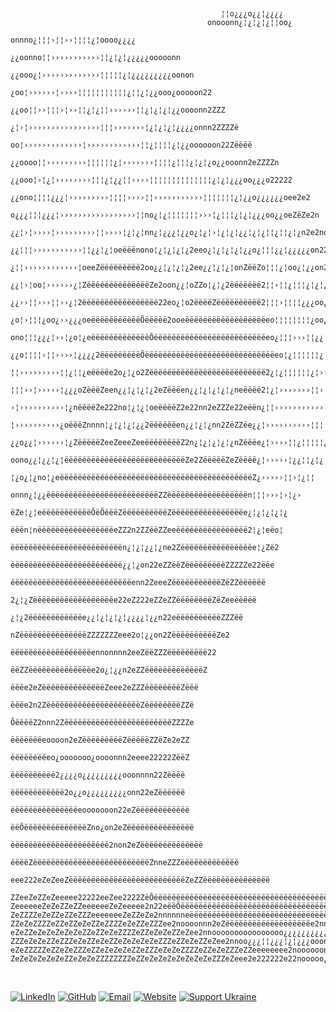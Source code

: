 <pre><code>
                                                                                                              
                                               ¦¦o¿¿¿o¿¿¦¿¿¿¿                                                 
                                            onooonn¿¦¿¦¿¦¿¦¦oo¿                                               
                                           onnno¿¦¦¦›¦¦››¦¦¦¦¿¦oooo¿¿¿¿                                       
                                       ¿¿oonno¦¦›››››››››››¦¦¿¦¿¦¿¿¿¿¿ooooonn                                 
                                      ¿¿ooo¿¦›››››››››››››¦¦¦¦¦¿¦¿¿¿¿¿¿¿¿¿oonon                               
                                     ¿oo¦››››››¦››››¦¦¦¦¦¦¦¦¦¦¦¿¦¦¿¦¿¿ooo¿ooooon22                            
                                   ¿¿oo¦¦››¦¦¦›¦››¦¦¿¦¿¦¦››››››¦¦¿¦¿¦¿¦¿¿oooonn2ZZZ                           
                                  ¿¦›¦››››››››››››››››¦¦¦›››››››¦¿¦¿¦¿¦¿¿¿¿onnn2ZZZZë                         
                                 oo¦›››››››››››››¦››››››››››››¦¦¿¦¦¦¦¿¦¿¿oooooon22Zëëëë                       
                             ¿¿oooo¦¦›››››››››¦¦¦¦¦¦¿¦›››››››¦¦¦¦¿¦¦¦¿¦¿¦¿o¿¿ooonn2eZZZZn                     
                           ¿¿ooo¦›¦¿¦››››››››¦¦¦¿¦¿¿¦¦››››¦¦¦¦¦¦¦¦¦¦¦¦¦¦¿¦¿¦¿¿¿oo¿¿¿o22222                    
                         ¿¿ono¦¦¦¦¿¿¿¦›››››››››¦¦¦¦››››¦¦›››››››››››¦¦¦¦¦¦¦¿¦¿¿o¿¿¿¿¿¿oee2e2                  
                         o¿¿¿¦¦¦¿¿¿¦›››››››››››››››››¦¦no¿¦¿¦¦¦¦¦¦¦›››¦¿¦¦¦¿¦¿¦¿¿¿oo¿¿oeZëZe2n                
                        ¿¿¦›¦››››¦›››››››››¦¦››››¦¿¦¿¦nn¿¦¿¿¿¦¿¿o¿¦¿¦›¦¿¦¿¦¿¿¦¿¦¿¦¦¿¦¦¿¦¿n2e2no               
                        ¿¿¦¦¦›››››››››››¦¦¿¿¦¿¦oeëëënono¦¿¦¿¦¿¦¿2eeo¿¦¿¦¿¦¿¦¿¿o¿¦¦¦¿¿¦¿¿¿¿¿on22               
                        ¿¦¦››››››››››››¦oeeZëëëëëëëëë2oo¿¿¦¿¦¿¦¿2ee¿¿¦¿¦¿¦onZëëZo¦¦¦¿¦oo¿¦¿¿on2n              
                        ¿¿¦›¦oo¦››››››¿¦ZëëëëëëëëëëëëëëZe2oon¿¿¦oZZo¦¿¦¿2ëëëëëëë2¦¦›¦¦¿¦¦¦¿¦¿¦¿oo             
                        ¿¿››¦¦›››¦¦››¿¦2ëëëëëëëëëëëëëëëëë22eo¿¦o2ëëëëZëëëëëëëëëë2¦¦¦›¦¦¦¦¿¿¿oo¿¦¿¦            
                       ¿o¦›¦¦¦¿oo¿››¿¿¿oeëëëëëëëëëëëÕëëëëë2ooeëëëëëëëëëëëëëëëëëëeo¦¦¦¦¦¦¦¦¿oo¿¦¿¿¿            
                       ono¦¦¦¿¿¿¦››¦¿o¦¿eëëëëëëëëëëëëëÕëëëëëëëëëëëëëëëëëëëëëëëëëeo¿¦¦¦›››¦¦¿¿¦¦¦¿o            
                     ¿¿o¦¦¦¦›¦¦››››¦¿¿¿¿2ëëëëëëëëëÕëëëëëëëëëëëëëëëëëëëëëëëëëëëëëeo¦¿¦¦¦¦¦¦¿¦¿¦¿¿nn            
                       ¦¦›››››››››¦¦¿¦¦¿eëëëëe2o¿¦¿o2Zëëëëëëëëëëëëëëëëëëëëëëëëëë2¿¦¿¦¦¦¦¦¦¿¦››¦¿¿¦            
                        ¦¦¦››¦›››››¦¿¿¿oZëëëZeen¿¿¦¿¦¿¦¿2eZëëëen¿¿¦¿¦¿¦¿¦¿neëëëë2¦¿¦›››››››¦¦›¦¿¦¿            
                         ›¦››››››››››¦¿nëëëëZe222no¦¿¦¿¦oeëëëëZ2e22nn2eZZZe22eëën¿¦¦›››››››››››¦¦¦            
                          ¦››››››››››¿oëëëZnnnn¦¿¦¿¦¿¦¿¿2ëëëëëëen¿¿¦¿¦¿nn2ZëZZëe¿¿¦››››››››››¦¦¦¦             
                        ¿¿o¿¿¦››››››¦¿ZëëëëëZeeZeeeZeeëëëëëëëëZ2n¿¦¿¦¿¦¿¦¿nZëëëe¿¦››››¦¦¿¦¦¦¦¦¿¿              
                         oono¿¿¦¿¿¦¿¦ëëëëëëëëëëëëëëëëëëëëëëëëëëëZe2ZëëëëëZeZëëëë¿¦›››››¦¿¿¦¦¿¦¿               
                          ¦¿o¿¦¿no¦¿eëëëëëëëëëëëëëëëëëëëëëëëëëëëëëëëëëëëëëëëëëëëZ¿›››››¦¦›¦¿¦¦                
                            onnn¿¦¿¿ëëëëëëëëëëëëëëëëëëëëëëëëëZZëëëëëëëëëëëëëëëëëën¦¦¦›››¦›¦¿›                 
                             ëZe¦¿¦eëëëëëëëëëëëÕëÕëëëZëëëëëëëëëëZëëëëëëëëëëëëëëëëe¿¦¿¦¿¦¿¦¿                   
                             ëëën¦nëëëëëëëëëëëëëëëëëeZZ2n2ZZëëZZeeëëëëëëëëëëëëëëëë2¦¿¦eëo¦                    
                             ëëëëëëëëëëëëëëëëëëëëëëëëën¿¦¿¦¿¿¦¿ne2Zëëëëëëëëëëëëëëëëe¦¿Zë2                     
                              ëëëëëëëëëëëëëëëëëëëëëëëëë¿¿¦¿on22eZZëëZëëëëëëëëëZZZZZe22ëëe                     
                               ëëëëëëëëëëëëëëëëëëëëëëëëëëëenn2ZeeeZëëëëëëëëëëëZëZZëëëëëë                      
                                2¿¦¿Zëëëëëëëëëëëëëëëëëëe22eZ222eZZeZZëëëëëëëëZëZeeëëëëë                       
                                 ¿¦¿2ëëëëëëëëëëëëe¿¿¦¿¦¿¦¿¦¿¿¿¿¦¿¿n22eëëëëëëëëëëZZZëë                         
                                   nZëëëëëëëëëëëëëëëZZZZZZZeee2o¦¿¿on2ZëëëëëëëëëëZe2                          
                                    ëëëëëëëëëëëëëëëëëëennonnnn2eeZëëZZZëëëëëëëëë22                            
                                    ëëZZëëëëëëëëëëëëëëe2o¿¦¿¿n2eZZëëëëëëëëëëëëëZ                              
                                    ëëëe2eZëëëëëëëëëëëëëëZeee2eZZZëëëëëëëëZëëë                                
                                    ëëëe2n2ZëëëëëëëëëëëëëëëëëëëëëZëëëëëëëëZZë                                 
                                   ÕëëëëZ2nnn2ZëëëëëëëëëëëëëëëëëëëëëëëëZZZZe                                  
                                   ëëëëëëëeoooon2eZëëëëëëëëëZëëëëëZZëZe2eZZ                                   
                                   ëëëëëëëëeo¿ooooooo¿oooonnn2eeee22222ZëëZ                                   
                                   ëëëëëëëëëë2¿¿¿¿o¿¿¿¿¿¿¿¿¿ooonnnn22Zëëëë                                    
                                   ëëëëëëëëëëëë2o¿¿o¿¿¿¿¿¿¿¿¿onn22eZëëëëëë                                    
                                  ëëëëëëëëëëëëëëëeooooooon22eZëëëëëëëëëëëë                                    
                                 ëëÕëëëëëëëëëëëëëëZno¿on2eZëëëëëëëëëëëëëëë                                    
                              ëëëëëëëëëëëëëëëëëëëëëë2non2eZëëëëëëëëëëëëëë                                     
                      ëëëëZëëëëëëëëëëëëëëëëëëëëëëëëëëZnneZZZëëëëëëëëëëëëë                                     
               eee222eZeZeeZëëëëëëëëëëëëëëëëëëëëëëëëëëZeZZëëëëëëëëëëëëëëë                                     
 ZZeeZeZZeZeeeee22222eeZee2222ZëÕëëëëëëëëëëëëëëëëëëëëëëëëëëëëëëëëëëëëëëëë                                     
ZeeeeeeZeZeZZeZZeeeeeeZeZeeeee2n22eëëÕëëëëëëëëëëëëëëëëëëëëëëëëëëëëëëëëëëëe                                    
ZeZZZZeZeZZeZZeZZZeeeeeeeZeZZeZe2nnnnnneëëëëëëëëëëëëëëëëëëëëëëëëëëëëëëëëZZZZee                                
ZZeZeZZZZeZZeZZeZeZZeZZZZeZeZZeZZZee2noooonnn2eZëëëëëëëëëëëëëëëëëëëe2nnn2222nn2e2n                            
eZeZZeZeZeZeZeZeZZeZZeZeZZZZeZZeZeZeZZeZee2nnoooooooooooooooo¿¿¿¿¿¿¿¿¿¿nnnnnnoo2oo¦›¦¿¦¿¿                     
ZZZeZeZeZZeZZZeZeZZeZeZZeZeZeZeZeZZZeZZeZeZZeZee2nnoo¿¿¿¦¦¿¿¿¦¿¦¿¿¿ooonnnnnno¿oo¿¦››››¦¦¿¿¿¦¦¦¦›››¿           
eZeZZZZZeZZeZeZZZeZZeZeZeZeZZeZZZeZeZeZZZZeZZeZeZZZeZZeeeeeeee2noooooonnnnoooo¿¿››››¦¦¿¿¦¿¦¦››››››››››¦on     
ZeZeZeZeZeZeZZeZeZeZZZZZZZZeZZeZeZeZeZeZeZeZeZZZeZeee2e222222e22nooooo¿oooo¿o¿¿¿¦¦¿¿¿¿¿¿¦¦¦¦›¦››››››››¿neZeee 
</code></pre>

<br/>

[![LinkedIn](https://img.shields.io/badge/LinkedIn-0077B5?style=for-the-badge&logo=linkedin&logoColor=white)](https://www.linkedin.com/in/marko-tsymbaliuk-55615430b/)
[![GitHub](https://img.shields.io/badge/GitHub-100000?style=for-the-badge&logo=github&logoColor=white)](https://github.com/mrktsm)
[![Email](https://img.shields.io/badge/Gmail-D14836?style=for-the-badge&logo=gmail&logoColor=white)](mailto:tsymma01@gettysburg.edu)
[![Website](https://img.shields.io/badge/Personal_Website-FF6600?style=for-the-badge&logo=M&logoColor=white)](https://www.markotsymbaluk.com)
[![Support Ukraine](https://img.shields.io/badge/Support-Ukraine-FFD700?style=for-the-badge&labelColor=FFD700&color=0057B7)](https://www.razomforukraine.org/)





<!---
Feel free to explore my repositories, open issues, or reach out to me for collaboration opportunities or questions!


mrktsm/mrktsm is a ✨ special ✨ repository because its `README.md` (this file) appears on your GitHub profile.
You can click the Preview link to take a look at your changes.
--->


